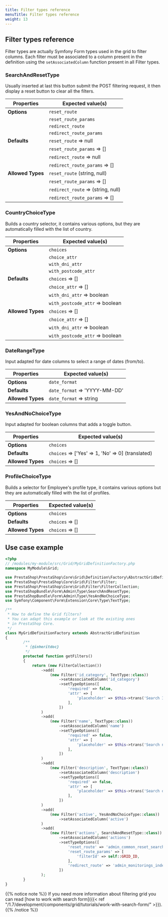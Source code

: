 ```yaml
---
title: Filter types reference
menuTitle: Filter types reference
weight: 13
---
```


## Filter types reference

Filter types are actually Symfony Form types used in the grid to filter columns. Each filter must be associated to a column present in the definition using the `setAssociatedColumn` function present in all Filter types.

### SearchAndResetType

Usually inserted at last this button submit the POST filtering request, it then display a reset button to clear all the filters.

| Properties         | Expected value(s)                  |
|--------------------| -----------------------------------|
| **Options**        | `reset_route`                      |
|                    | `reset_route_params`               |
|                    | `redirect_route`                   |
|                    | `redirect_route_params`            |
| **Defaults**       | `reset_route` => null              |
|                    | `reset_route_params` => []         |
|                    | `redirect_route` => null           |
|                    | `redirect_route_params` => []      |
| **Allowed Types**  | `reset_route` (string, null)       |
|                    | `reset_route_params` => []         |
|                    | `redirect_route` => (string, null) |
|                    | `redirect_route_params` => []      |

### CountryChoiceType

Builds a country selector, it contains various options, but they are automatically filled with the list of country.

| Properties         | Expected value(s)               |
|--------------------| --------------------------------|
| **Options**        | `choices`                       |
|                    | `choice_attr`                   |
|                    | `with_dni_attr`                 |
|                    | `with_postcode_attr`            |
| **Defaults**       | `choices` => []                 |
|                    | `choice_attr` => []             |
|                    | `with_dni_attr` => boolean      |
|                    | `with_postcode_attr` => boolean |
| **Allowed Types**  | `choices` => []                 |
|                    | `choice_attr` => []             |
|                    | `with_dni_attr` => boolean      |
|                    | `with_postcode_attr` => boolean |

### DateRangeType

Input adapted for date columns to select a range of dates (from/to).

| Properties         | Expected value(s)             |
|--------------------| ------------------------------|
| **Options**        | `date_format`                 |
| **Defaults**       | `date_format` => 'YYYY-MM-DD' |
| **Allowed Types**  | `date_format` => string       |

### YesAndNoChoiceType

Input adapted for boolean columns that adds a toggle button.

| Properties         | Expected value(s)                                 |
|--------------------| --------------------------------------------------|
| **Options**        | `choices`                                         |
| **Defaults**       | `choices` => ['Yes' => 1, 'No' => 0] (translated) |
| **Allowed Types**  | `choices` => []                                   |

### ProfileChoiceType

Builds a selector for Employee's profile type, it contains various options but they are automatically filled with the list of profiles.

| Properties         | Expected value(s)             |
|--------------------| ------------------------------|
| **Options**        | `choices`                     |
| **Defaults**       | `choices` => []               |
| **Allowed Types**  | `choices` => []               |

## Use case example

```php
<?php
// /modules/my-module/src/Grid/MyGridDefinitionFactory.php
namespace MyModule\Grid;

use PrestaShop\PrestaShop\Core\Grid\Definition\Factory\AbstractGridDefinitionFactory;
use PrestaShop\PrestaShop\Core\Grid\Filter\Filter;
use PrestaShop\PrestaShop\Core\Grid\Filter\FilterCollection;
use PrestaShopBundle\Form\Admin\Type\SearchAndResetType;
use PrestaShopBundle\Form\Admin\Type\YesAndNoChoiceType;
use Symfony\Component\Form\Extension\Core\Type\TextType;

/**
 * How to define the Grid filters?
 * You can adapt this example or look at the existing ones
 * in PrestaShop Core.
 */
class MyGridDefinitionFactory extends AbstractGridDefinition
{
        /**
         * {@inheritdoc}
         */
        protected function getFilters()
        {
            return (new FilterCollection())
                ->add(
                    (new Filter('id_category', TextType::class))
                        ->setAssociatedColumn('id_category')
                        ->setTypeOptions([
                            'required' => false,
                            'attr' => [
                                'placeholder' => $this->trans('Search ID', [], 'Admin.Actions'),
                            ],
                        ])
                )
                ->add(
                    (new Filter('name', TextType::class))
                        ->setAssociatedColumn('name')
                        ->setTypeOptions([
                            'required' => false,
                            'attr' => [
                                'placeholder' => $this->trans('Search name', [], 'Admin.Actions'),
                            ],
                        ])
                )
                ->add(
                    (new Filter('description', TextType::class))
                        ->setAssociatedColumn('description')
                        ->setTypeOptions([
                            'required' => false,
                            'attr' => [
                                'placeholder' => $this->trans('Search description', [], 'Admin.Actions'),
                            ],
                        ])
                )
                ->add(
                    (new Filter('active', YesAndNoChoiceType::class))
                        ->setAssociatedColumn('active')
                )
                ->add(
                    (new Filter('actions', SearchAndResetType::class))
                        ->setAssociatedColumn('actions')
                        ->setTypeOptions([
                            'reset_route' => 'admin_common_reset_search_by_filter_id',
                            'reset_route_params' => [
                                'filterId' => self::GRID_ID,
                            ],
                            'redirect_route' => 'admin_monitorings_index',
                        ])
                );
        }
}
```

{{% notice note %}}
If you need more information about filtering grid you can read [how to work with search form]({{< ref "/1.7/development/components/grid/tutorials/work-with-search-form/" >}}).
{{% /notice %}}
